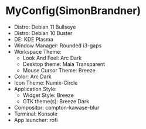 <h1>MyConfig(SimonBrandner)</h1>

+ Distro: Debian 11 Bullseye
+ Distro: Debian 10 Buster
+ DE: KDE Plasma
+ Window Manager: Rounded i3-gaps
+ Workspace Theme:
    + Look And Feel: Arc Dark
    + Desktop theme: Maia Transparent
    + Mouse Cursor Theme: Breeze
+ Color: Arc Dark
+ Icon Theme: Numix-Circle
+ Application Style:
    + Widget Style: Breeze
    + GTK theme(s): Breeze Dark
+ Compositor: compton-kawase-blur
+ Terminal: Konsole
+ App launcher: rofi
